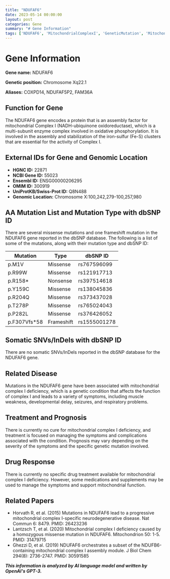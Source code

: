 ```yaml
---
title: "NDUFAF6"
date: 2023-05-14 00:00:00
layout: post
categories: Gene
summary: "# Gene Information"
tags: ['NDUFAF6', 'MitochondrialComplexI', 'GeneticMutation', 'MitochondrialDisease', 'OxidativePhosphorylation', 'MitochondrialFunction', 'MitochondrialAssembly', 'MitochondrialDisorder']
---
```


# Gene Information
**Gene name:** NDUFAF6

**Genetic position:** Chromosome Xq22.1

**Aliases:** COXPD14, NDUFAF5P2, FAM36A

## Function for Gene
The NDUFAF6 gene encodes a protein that is an assembly factor for mitochondrial Complex I (NADH-ubiquinone oxidoreductase), which is a multi-subunit enzyme complex involved in oxidative phosphorylation. It is involved in the assembly and stabilization of the iron-sulfur (Fe-S) clusters that are essential for the activity of Complex I.

## External IDs for Gene and Genomic Location

- **HGNC ID:** 22871
- **NCBI Gene ID:** 55023
- **Ensembl ID:** ENSG00000206295
- **OMIM ID:** 300919
- **UniProtKB/Swiss-Prot ID:** Q8N488
- **Genomic Location:** Chromosome X:100,242,279-100,257,980

## AA Mutation List and Mutation Type with dbSNP ID

There are several missense mutations and one frameshift mutation in the NDUFAF6 gene reported in the dbSNP database. The following is a list of some of the mutations, along with their mutation type and dbSNP ID:

| Mutation | Type | dbSNP ID |
| --- | --- | --- |
| p.M1V | Missense | rs767596099 |
| p.R99W | Missense | rs121917713 |
| p.R158* | Nonsense | rs397514618 |
| p.Y159C | Missense | rs138045836 |
| p.R204Q | Missense | rs373437028 |
| p.T278P | Missense | rs765024043 |
| p.P282L | Missense | rs376426052 |
| p.F307Vfs*58 | Frameshift | rs1555001278 |

## Somatic SNVs/InDels with dbSNP ID

There are no somatic SNVs/InDels reported in the dbSNP database for the NDUFAF6 gene.

## Related Disease

Mutations in the NDUFAF6 gene have been associated with mitochondrial complex I deficiency, which is a genetic condition that affects the function of complex I and leads to a variety of symptoms, including muscle weakness, developmental delay, seizures, and respiratory problems.

## Treatment and Prognosis

There is currently no cure for mitochondrial complex I deficiency, and treatment is focused on managing the symptoms and complications associated with the condition. Prognosis may vary depending on the severity of the symptoms and the specific genetic mutation involved.

## Drug Response

There is currently no specific drug treatment available for mitochondrial complex I deficiency. However, some medications and supplements may be used to manage the symptoms and support mitochondrial function. 

## Related Papers
- Horvath R, et al. (2015) Mutations in NDUFAF6 lead to a progressive mitochondrial complex I-specific neurodegenerative disease. Nat Commun 6: 8479. PMID: 26423236
- Lantzsch T, et al. (2020) Mitochondrial complex I deficiency caused by a homozygous missense mutation in NDUFAF6. Mitochondrion 50: 1-5. PMID: 31479715
- Ghezzi D, et al. (2019) NDUFAF6 orchestrates a subset of the NDUFB6-containing mitochondrial complex I assembly module. J Biol Chem 294(8): 2736-2747. PMID: 30591585

**_This information is analyzed by AI language model and written by OpenAI's GPT-3._**